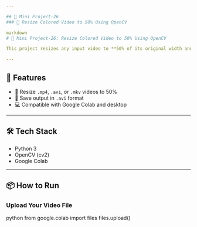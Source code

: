 ```yaml
---

## 📁 Mini Project-26  
### 📐 Resize Colored Video to 50% Using OpenCV

markdown
# 📐 Mini Project-26: Resize Colored Video to 50% Using OpenCV

This project resizes any input video to **50% of its original width and height** using Python and OpenCV. A practical and simple solution for video compression or optimization.

---
```


## 🔧 Features

- 🔹 Resize `.mp4`, `.avi`, or `.mkv` videos to 50%
- 📁 Save output in `.avi` format
- 💻 Compatible with Google Colab and desktop

---

## 🛠 Tech Stack

- Python 3
- OpenCV (cv2)
- Google Colab

---

## 📦 How to Run

### Upload Your Video File

python
from google.colab import files
files.upload()
